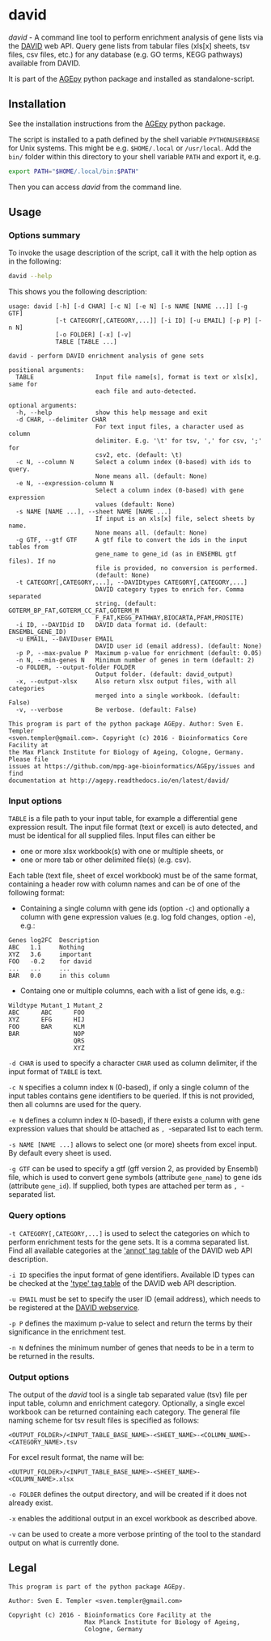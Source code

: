 # david

*david* - A command line tool to perform enrichment analysis of gene lists
via the [DAVID][david] web API. Query gene lists from tabular files 
(xls[x] sheets, tsv files, csv files, etc.) for any database 
(e.g. GO terms, KEGG pathways) available from DAVID.

It is part of the [AGEpy][agepy] python package and installed as 
standalone-script.

## Installation

See the installation instructions from the [AGEpy][agepy] python package.

The script is installed to a path defined by the shell variable `PYTHONUSERBASE`
for Unix systems. This might be e.g. `$HOME/.local` or `/usr/local`. 
Add the `bin/` folder within this directory to your shell variable `PATH` and
export it, e.g. 

```bash
export PATH="$HOME/.local/bin:$PATH"
```

Then you can access *david* from the command line.

## Usage

### Options summary

To invoke the usage description of the script, call it with the help option as
in the following:

```bash
david --help
```

This shows you the following description:

```
usage: david [-h] [-d CHAR] [-c N] [-e N] [-s NAME [NAME ...]] [-g GTF]
             [-t CATEGORY[,CATEGORY,...]] [-i ID] [-u EMAIL] [-p P] [-n N]
             [-o FOLDER] [-x] [-v]
             TABLE [TABLE ...]

david - perform DAVID enrichment analysis of gene sets

positional arguments:
  TABLE                 Input file name[s], format is text or xls[x], same for
                        each file and auto-detected.

optional arguments:
  -h, --help            show this help message and exit
  -d CHAR, --delimiter CHAR
                        For text input files, a character used as column
                        delimiter. E.g. '\t' for tsv, ',' for csv, ';' for
                        csv2, etc. (default: \t)
  -c N, --column N      Select a column index (0-based) with ids to query.
                        None means all. (default: None)
  -e N, --expression-column N
                        Select a column index (0-based) with gene expression
                        values (default: None)
  -s NAME [NAME ...], --sheet NAME [NAME ...]
                        If input is an xls[x] file, select sheets by name.
                        None means all. (default: None)
  -g GTF, --gtf GTF     A gtf file to convert the ids in the input tables from
                        gene_name to gene_id (as in ENSEMBL gtf files). If no
                        file is provided, no conversion is performed.
                        (default: None)
  -t CATEGORY[,CATEGORY,...], --DAVIDtypes CATEGORY[,CATEGORY,...]
                        DAVID category types to enrich for. Comma separated
                        string. (default: GOTERM_BP_FAT,GOTERM_CC_FAT,GOTERM_M
                        F_FAT,KEGG_PATHWAY,BIOCARTA,PFAM,PROSITE)
  -i ID, --DAVIDid ID   DAVID data format id. (default: ENSEMBL_GENE_ID)
  -u EMAIL, --DAVIDuser EMAIL
                        DAVID user id (email address). (default: None)
  -p P, --max-pvalue P  Maximum p-value for enrichment (default: 0.05)
  -n N, --min-genes N   Minimum number of genes in term (default: 2)
  -o FOLDER, --output-folder FOLDER
                        Output folder. (default: david_output)
  -x, --output-xlsx     Also return xlsx output files, with all categories
                        merged into a single workbook. (default: False)
  -v, --verbose         Be verbose. (default: False)

This program is part of the python package AGEpy. Author: Sven E. Templer
<sven.templer@gmail.com>. Copyright (c) 2016 - Bioinformatics Core Facility at
the Max Planck Institute for Biology of Ageing, Cologne, Germany. Please file
issues at https://github.com/mpg-age-bioinformatics/AGEpy/issues and find
documentation at http://agepy.readthedocs.io/en/latest/david/
```

### Input options

`TABLE` is a file path to your input table, for example a differential gene
expression result. The input file format (text or excel) is auto detected, and
must be identical for all supplied files. Input files can either be

* one or more xlsx workbook(s) with one or multiple sheets, or
* one or more tab or other delimited file(s) (e.g. csv).

Each table (text file, sheet of excel workbook) must be of the same format,
containing a header row with column names and can be of one of the following
format:

* Containing a single column with gene ids (option `-c`) and optionally a column
  with gene expression values (e.g. log fold changes, option `-e`), e.g.:

```
Genes log2FC  Description
ABC   1.1     Nothing
XYZ   3.6     important
FOO   -0.2    for david
...   ...     ...
BAR   0.0     in this column
```

* Containg one or multiple columns, each with a list of gene ids, e.g.:

```
Wildtype Mutant_1 Mutant_2
ABC      ABC      FOO
XYZ      EFG      HIJ
FOO      BAR      KLM
BAR               NOP
                  QRS
                  XYZ
```

`-d CHAR` is used to specify a character `CHAR` used as column 
delimiter, if the input format of `TABLE` is text.

`-c N` specifies a column index `N` (0-based), if only a single column of the
input tables contains gene identifiers to be queried. If this is not provided,
then all columns are used for the query.

`-e N` defines a column index `N` (0-based), if there exists a column with gene
expression values that should be attached as `, `-separated list to each term.

`-s NAME [NAME ...]` allows to select one (or more) sheets from excel input. By
default every sheet is used.

`-g GTF` can be used to specify a gtf (gff version 2, as provided by Ensembl)
file, which is used to convert gene symbols (attribute `gene_name`) to gene ids
(attribute `gene_id`). If supplied, both types are attached per term as 
`, `-separated list.

### Query options

`-t CATEGORY[,CATEGORY,...]` is used to select the categories on which to 
perform enrichment tests for the gene sets. It is a comma separated list.
Find all available categories at the ['annot' tag table][david_api] of the DAVID
web API description.

`-i ID` specifies the input format of gene identifiers. Available ID types can
be checked at the ['type' tag table][david_api] of the DAVID web API 
description.

`-u EMAIL` must be set to specify the user ID (email address), which needs to be
registered at the [DAVID webservice][david_register].

`-p P` defines the maximum p-value to select and return the terms by their
significance in the enrichment test.

`-n N` defnines the minimum number of genes that needs to be in a term to be
returned in the results.

### Output options

The output of the *david* tool is a single tab separated value (tsv) file per
input table, column and enrichment category. Optionally, a single excel workbook
can be returned containing each category. The general file naming scheme for tsv
result files is specified as follows:

```
<OUTPUT_FOLDER>/<INPUT_TABLE_BASE_NAME>-<SHEET_NAME>-<COLUMN_NAME>-<CATEGORY_NAME>.tsv
```

For excel result format, the name will be:

```
<OUTPUT_FOLDER>/<INPUT_TABLE_BASE_NAME>-<SHEET_NAME>-<COLUMN_NAME>.xlsx
```

`-o FOLDER` defines the output directory, and will be created if it does not
already exist.

`-x` enables the additional output in an excel workbook as described above.

`-v` can be used to create a more verbose printing of the tool to the standard
output on what is currently done.

## Legal

```
This program is part of the python package AGEpy.

Author: Sven E. Templer <sven.templer@gmail.com>

Copyright (c) 2016 - Bioinformatics Core Facility at the
                     Max Planck Institute for Biology of Ageing,
                     Cologne, Germany
```


[agepy]: https://github.com/mpg-age-bioinformatics/AGEpy
[david]: https://david.ncifcrf.gov/
[david_register]: https://david.ncifcrf.gov/webservice/register.htm
[david_api]: https://david.ncifcrf.gov/content.jsp?file=DAVID_API.html
